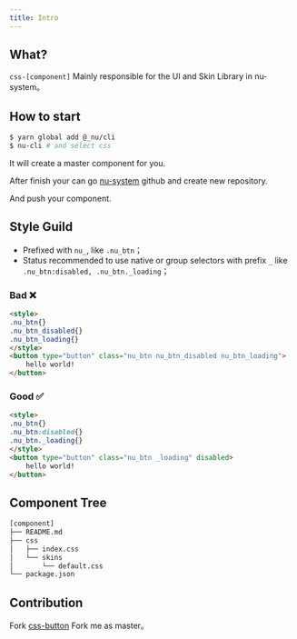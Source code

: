 ```yaml
---
title: Intro
---
```


## What?

`css-[component]` Mainly responsible for the UI and Skin Library in nu-system。

## How to start

```bash
$ yarn global add @_nu/cli
$ nu-cli # and select css
```

It will create a master component for you.

After finish your can go [nu-system](https://github.com/organizations/nu-system/repositories/new) github and create new repository. 

And push your component.

## Style Guild

- Prefixed with `nu_`, like `.nu_btn`；
- Status recommended to use native or group selectors with prefix `_` like `.nu_btn:disabled, .nu_btn._loading`；

### Bad ❌
```HTML
<style>
.nu_btn{}
.nu_btn_disabled{}
.nu_btn_loading{}
</style>
<button type="button" class="nu_btn nu_btn_disabled nu_btn_loading">
    hello world!
</button>
```

### Good ✅
```HTML
<style>
.nu_btn{}
.nu_btn:disabled{}
.nu_btn._loading{}
</style>
<button type="button" class="nu_btn _loading" disabled>
    hello world!
</button>
```


## Component Tree

```bash
[component]
├── README.md          
├── css                
│   ├── index.css       
│   └── skins          
│       └── default.css
└── package.json       
```

## Contribution

Fork [css-button](https://github.com/nu-system/css-button) Fork me as master。
